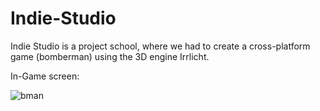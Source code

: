 # Indie-Studio
Indie Studio is a project school, where we had to create a cross-platform game (bomberman) using the 3D engine Irrlicht.

In-Game screen:

![bman](https://user-images.githubusercontent.com/36760748/43339353-60349594-91d9-11e8-9eec-5690446abf91.png)
